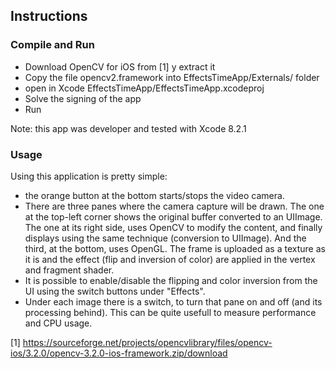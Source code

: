 ## Instructions ##

### Compile and Run ###

- Download OpenCV for iOS from [1] y extract it
- Copy the file opencv2.framework into EffectsTimeApp/Externals/ folder
- open in Xcode EffectsTimeApp/EffectsTimeApp.xcodeproj
- Solve the signing of the app
- Run

Note: this app  was developer and tested with Xcode 8.2.1

### Usage ###

Using this application is pretty simple:
- the orange button at the bottom starts/stops the video camera.
- There are three panes where the camera capture will be drawn. The one at the
  top-left corner shows the original buffer converted to an UIImage.  The one
  at its right side, uses OpenCV to modify the content, and finally displays
  using the same technique (conversion to UIImage).  And the third, at the
  bottom, uses OpenGL. The frame is uploaded as a texture as it is and the
  effect (flip and inversion of color) are applied in the vertex and fragment
  shader.  
- It is possible to enable/disable the flipping and color inversion from the
  UI using the switch buttons under "Effects".
- Under each image there is a switch, to turn that pane on and off (and its
  processing behind). This can be quite usefull to measure performance and CPU
  usage.

[1] https://sourceforge.net/projects/opencvlibrary/files/opencv-ios/3.2.0/opencv-3.2.0-ios-framework.zip/download
